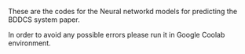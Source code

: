 These are the codes for the Neural networkd models for predicting the BDDCS system paper.

In order to avoid any possible errors please run it in Google Coolab environment.